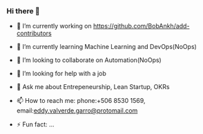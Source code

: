 ### Hi there 👋

<!--
**eddy-dot/eddy-dot** is a ✨ _special_ ✨ repository because its `README.md` (this file) appears on your GitHub profile.

Here are some ideas to get you started:

- 🔭 I’m currently working on ...
- 🌱 I’m currently learning ...
- 👯 I’m looking to collaborate on ...
- 🤔 I’m looking for help with ...
- 💬 Ask me about ...
- 📫 How to reach me: ...
- 😄 Pronouns: ...
- ⚡ Fun fact: ...
-->
- 🔭 I’m currently working on https://github.com/BobAnkh/add-contributors
- 🌱 I’m currently learning Machine Learning and DevOps(NoOps)
- 👯 I’m looking to collaborate on Automation(NoOps)
- 🤔 I’m looking for help with a job
- 💬 Ask me about Entrepeneurship, Lean Startup, OKRs
- 📫 How to reach me: phone:+506 8530 1569, email:eddy.valverde.garro@protomail.com

- ⚡ Fun fact: ...
